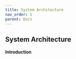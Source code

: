 ```yaml
---
title: System Architecture
nav_order: 1
parent: Docs
---
```


## System Architecture

#### Introduction
